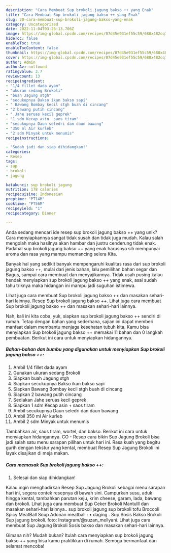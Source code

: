 ```yaml
---
description: "Cara Membuat Sup brokoli jagung bakso ++ yang Enak"
title: "Cara Membuat Sup brokoli jagung bakso ++ yang Enak"
slug: 20-cara-membuat-sup-brokoli-jagung-bakso-yang-enak
category: Uncategorized
date: 2022-11-04T03:26:13.706Z
image: https://img-global.cpcdn.com/recipes/07d45e931ef55c59/680x482cq70/sup-brokoli-jagung-bakso-foto-resep-utama.jpg
hideToc: false
enableToc: true
enableTocContent: false
thumbnail: https://img-global.cpcdn.com/recipes/07d45e931ef55c59/680x482cq70/sup-brokoli-jagung-bakso-foto-resep-utama.jpg
cover: https://img-global.cpcdn.com/recipes/07d45e931ef55c59/680x482cq70/sup-brokoli-jagung-bakso-foto-resep-utama.jpg
author: Admin
authorAv: notfound
ratingvalue: 3.7
reviewcount: 13
recipeingredient:
- "1/4 fillet dada ayam"
- "ukuran sedang Brokoli"
- "buah Jagung stgh"
- "secukupnya Bakso ikan bakso sapi"
- " Bawang Bombay kecil stgh buah di cincang"
- "2 bawang putih cincang"
- " Jahe seruas kecil geprek"
- "1 sdm Kecap asin  saos tiram"
- "secukupnya Daun seledri dan daun bawang"
- "350 ml Air kurleb"
- "2 sdm Minyak untuk menumis"
recipeinstructions:

- "Sudah jadi dan siap dihidangkan!"
categories:
- Resep
tags:
- sup
- brokoli
- jagung

katakunci: sup brokoli jagung 
nutrition: 178 calories
recipecuisine: Indonesian
preptime: "PT14M"
cooktime: "PT56M"
recipeyield: "1"
recipecategory: Dinner

---
```





Anda sedang mencari ide resep sup brokoli jagung bakso ++ yang unik? Cara menyiapkannya sangat tidak susah dan tidak juga mudah. Kalau salah mengolah maka hasilnya akan hambar dan justru cenderung tidak enak. Padahal sup brokoli jagung bakso ++ yang enak harusnya sih mempunyai aroma dan rasa yang mampu memancing selera Kita.





Banyak hal yang sedikit banyak mempengaruhi kualitas rasa dari sup brokoli jagung bakso ++, mulai dari jenis bahan, lalu pemilihan bahan segar dan Bagus, sampai cara membuat dan menyajikannya. Tidak usah pusing kalau hendak menyiapkan sup brokoli jagung bakso ++ yang enak,      asal sudah tahu triknya maka hidangan ini mampu jadi suguhan istimewa.














Lihat juga cara membuat Sup brokoli jagung bakso ++ dan masakan sehari-hari lainnya. Resep Sup brokoli jagung bakso ++. Lihat juga cara membuat Sup brokoli jagung bakso ++ dan masakan sehari-hari lainnya.






Nah, kali ini kita coba, yuk, siapkan sup brokoli jagung bakso ++ sendiri di rumah. Tetap dengan bahan yang sederhana, sajian ini dapat memberi manfaat dalam membantu menjaga kesehatan tubuh kita. Kamu bisa menyiapkan Sup brokoli jagung bakso ++ memakai 11 bahan dan 0 langkah pembuatan. Berikut ini cara untuk menyiapkan hidangannya.

<!--inarticleads1-->

##### Bahan-bahan dan bumbu yang digunakan untuk menyiapkan Sup brokoli jagung bakso ++:

1. Ambil 1/4 fillet dada ayam
1. Gunakan ukuran sedang Brokoli
1. Siapkan buah Jagung stgh
1. Siapkan secukupnya Bakso ikan bakso sapi
1. Siapkan  Bawang Bombay kecil stgh buah di cincang
1. Siapkan 2 bawang putih cincang
1. Sediakan  Jahe seruas kecil geprek
1. Siapkan 1 sdm Kecap asin + saos tiram
1. Ambil secukupnya Daun seledri dan daun bawang
1. Ambil 350 ml Air kurleb
1. Ambil 2 sdm Minyak untuk menumis


Tambahkan air, saus tiram, wortel, dan bakso. Berikut ini cara untuk menyiapkan hidangannya. CO - Resep cara bikin Sup Jagung Brokoli bisa jadi salah satu menu sarapan pilihan untuk hari ini. Rasa kuah yang begitu gurih dengan tekstur yang kental, membuat Resep Sup Jagung Brokoli ini layak disajikan di meja makan. 

<!--inarticleads2-->

##### Cara memasak Sup brokoli jagung bakso ++:


1. Selesai dan siap dihidangkan!

Kalau ingin menghadirkan Resep Sup Jagung Brokoli sebagai menu sarapan hari ini, segera contek resepnya di bawah sini. Campurkan susu, aduk hingga kental, tambahkan parutan keju, krim cheese, garam, lada, bawang dan brokoli. Lihat juga cara membuat Sup Ceker Brokoli Mantulll dan masakan sehari-hari lainnya.. sup brokoli jagung sup brokoli tofu Broccoli Spicy MeatBall Soup Adonan meatball : • daging . Sup Sosis Bakso Brokoli Sup jagung brokoli. foto: Instagram/@suzan_mellyani. Lihat juga cara membuat Sup Jagung Brokoli Sosis bakso dan masakan sehari-hari lainnya. 

Gimana nih? Mudah bukan? Itulah cara menyiapkan sup brokoli jagung bakso ++ yang bisa kamu praktikkan di rumah. Semoga bermanfaat dan selamat mencoba!
